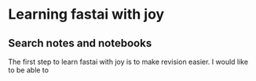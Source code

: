 # Learning fastai with joy

## Search notes and notebooks

The first step to learn fastai with joy is to make revision easier. I would like to be able to 


```

```
